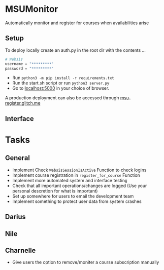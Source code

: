 # MSUMonitor

Automatically monitor and register for courses when availabilities arise
## Setup
To deploy locally create an auth.py in the root dir with the contents ...

``` python
# Websis
username = "*********"
password = "*********"
```
* Run ```python3 -m pip install -r requirements.txt```
* Run the start.sh script or run ```python3 server.py``` 
* Go to [localhost:5000](http://localhost:5000) in your choice of browser.

A production deployment can also be accessed through [msu-register.glitch.me](msu-register.glitch.me)
## Interface

# Tasks 
## General 
* Implement Check ```WebsisSessionIsActive``` Function to check logins
* Implement course registration in ```register_for_course``` Function
* Implement more automated system and interface testing
* Check that all important operations/changes are logged (Use your personal descretion for what is important)
* Set up somewhere for users to email the development team
* Implement something to protect user data from system crashes
## Darius 

## Nile 
## Charnelle 
* Give users the option to remove/moniter a course subscription manually 